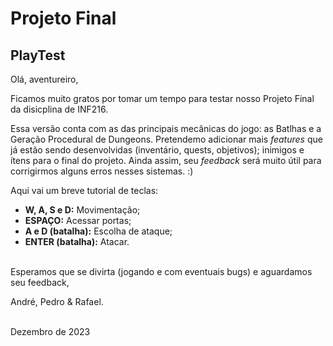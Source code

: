# Projeto Final
## PlayTest
Olá, aventureiro,

Ficamos muito gratos por tomar um tempo para testar nosso Projeto Final da disicplina de INF216.

Essa versão conta com as das principais mecânicas do jogo: as Batlhas e a Geração Procedural de Dungeons. 
Pretendemo adicionar mais *features* que já estão sendo desenvolvidas (inventário, quests, objetivos); inimigos e ítens
para o final do projeto. Ainda assim, seu *feedback* será muito útil para corrigirmos alguns erros nesses sistemas. :)

Aqui vai um breve tutorial de teclas:
* **W, A, S e D:** Movimentação;
* **ESPAÇO:** Acessar portas;
* **A e D (batalha):** Escolha de ataque;
* **ENTER (batalha):** Atacar.

<br>
Esperamos que se divirta (jogando e com eventuais bugs) e aguardamos seu feedback,

André, Pedro & Rafael.

<br>
Dezembro de 2023